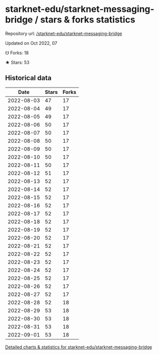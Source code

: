 # starknet-edu/starknet-messaging-bridge / stars & forks statistics

Repository url: [/starknet-edu/starknet-messaging-bridge](https://github.com/starknet-edu/starknet-messaging-bridge)

Updated on Oct 2022, 07

☋ Forks: 18

★ Stars: 53

## Historical data
| Date | Stars | Forks |
|------|-------|-------|
| 2022-08-03 | 47 | 17 | 
| 2022-08-04 | 49 | 17 | 
| 2022-08-05 | 49 | 17 | 
| 2022-08-06 | 50 | 17 | 
| 2022-08-07 | 50 | 17 | 
| 2022-08-08 | 50 | 17 | 
| 2022-08-09 | 50 | 17 | 
| 2022-08-10 | 50 | 17 | 
| 2022-08-11 | 50 | 17 | 
| 2022-08-12 | 51 | 17 | 
| 2022-08-13 | 52 | 17 | 
| 2022-08-14 | 52 | 17 | 
| 2022-08-15 | 52 | 17 | 
| 2022-08-16 | 52 | 17 | 
| 2022-08-17 | 52 | 17 | 
| 2022-08-18 | 52 | 17 | 
| 2022-08-19 | 52 | 17 | 
| 2022-08-20 | 52 | 17 | 
| 2022-08-21 | 52 | 17 | 
| 2022-08-22 | 52 | 17 | 
| 2022-08-23 | 52 | 17 | 
| 2022-08-24 | 52 | 17 | 
| 2022-08-25 | 52 | 17 | 
| 2022-08-26 | 52 | 17 | 
| 2022-08-27 | 52 | 17 | 
| 2022-08-28 | 52 | 18 | 
| 2022-08-29 | 53 | 18 | 
| 2022-08-30 | 53 | 18 | 
| 2022-08-31 | 53 | 18 | 
| 2022-09-01 | 53 | 18 | 


[Detailed charts & statistics for starknet-edu/starknet-messaging-bridge](https://reviewgithub.com/rep/starknet-edu/starknet-messaging-bridge)
